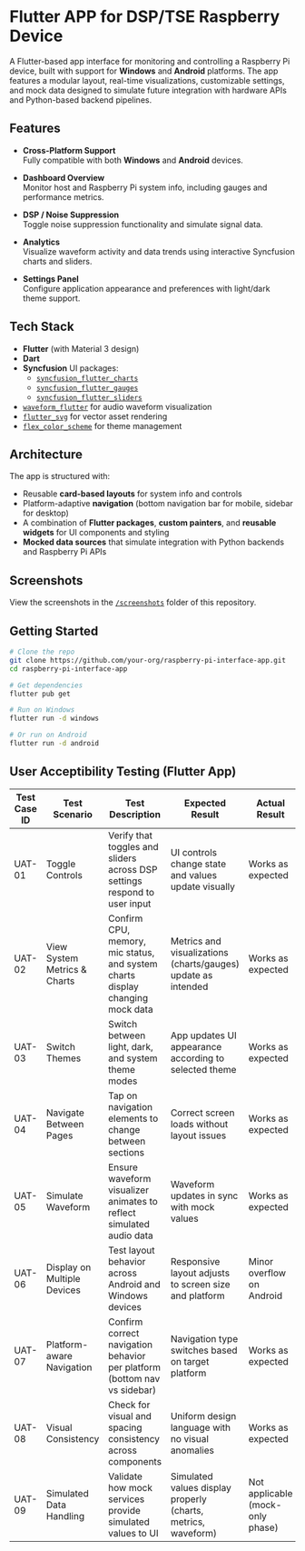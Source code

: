 # Flutter APP for DSP/TSE Raspberry Device

A Flutter-based app interface for monitoring and controlling a Raspberry Pi device, built with support for **Windows** and **Android** platforms. The app features a modular layout, real-time visualizations, customizable settings, and mock data designed to simulate future integration with hardware APIs and Python-based backend pipelines.

## Features

- **Cross-Platform Support**  
  Fully compatible with both **Windows** and **Android** devices.

- **Dashboard Overview**  
  Monitor host and Raspberry Pi system info, including gauges and performance metrics.

- **DSP / Noise Suppression**  
  Toggle noise suppression functionality and simulate signal data.

- **Analytics**  
  Visualize waveform activity and data trends using interactive Syncfusion charts and sliders.

- **Settings Panel**  
  Configure application appearance and preferences with light/dark theme support.

## Tech Stack

- **Flutter** (with Material 3 design)
- **Dart**
- **Syncfusion** UI packages:
  - [`syncfusion_flutter_charts`](https://pub.dev/packages/syncfusion_flutter_charts)
  - [`syncfusion_flutter_gauges`](https://pub.dev/packages/syncfusion_flutter_gauges)
  - [`syncfusion_flutter_sliders`](https://pub.dev/packages/syncfusion_flutter_sliders)
- [`waveform_flutter`](https://pub.dev/packages/waveform_flutter) for audio waveform visualization
- [`flutter_svg`](https://pub.dev/packages/flutter_svg) for vector asset rendering
- [`flex_color_scheme`](https://pub.dev/packages/flex_color_scheme) for theme management

## Architecture

The app is structured with:

- Reusable **card-based layouts** for system info and controls  
- Platform-adaptive **navigation** (bottom navigation bar for mobile, sidebar for desktop)  
- A combination of **Flutter packages**, **custom painters**, and **reusable widgets** for UI components and styling  
- **Mocked data sources** that simulate integration with Python backends and Raspberry Pi APIs  

## Screenshots

View the screenshots in the [`/screenshots`](./screenshots) folder of this repository.

## Getting Started

```bash
# Clone the repo
git clone https://github.com/your-org/raspberry-pi-interface-app.git
cd raspberry-pi-interface-app

# Get dependencies
flutter pub get

# Run on Windows
flutter run -d windows

# Or run on Android
flutter run -d android
```

## User Acceptibility Testing (Flutter App)

| Test Case ID | Test Scenario              | Test Description                                                              | Expected Result                                                | Actual Result            | Status              |
|--------------|----------------------------|-------------------------------------------------------------------------------|----------------------------------------------------------------|---------------------------|---------------------|
| UAT-01       | Toggle Controls            | Verify that toggles and sliders across DSP settings respond to user input    | UI controls change state and values update visually            | Works as expected         | ✅ Passed            |
| UAT-02       | View System Metrics & Charts | Confirm CPU, memory, mic status, and system charts display changing mock data | Metrics and visualizations (charts/gauges) update as intended  | Works as expected         | ✅ Passed            |
| UAT-03       | Switch Themes              | Switch between light, dark, and system theme modes                            | App updates UI appearance according to selected theme          | Works as expected         | ✅ Passed            |
| UAT-04       | Navigate Between Pages     | Tap on navigation elements to change between sections                         | Correct screen loads without layout issues                     | Works as expected         | ✅ Passed            |
| UAT-05       | Simulate Waveform          | Ensure waveform visualizer animates to reflect simulated audio data           | Waveform updates in sync with mock values                      | Works as expected         | ✅ Passed            |
| UAT-06       | Display on Multiple Devices | Test layout behavior across Android and Windows devices                       | Responsive layout adjusts to screen size and platform          | Minor overflow on Android | ☑️ Passed with note  |
| UAT-07       | Platform-aware Navigation  | Confirm correct navigation behavior per platform (bottom nav vs sidebar)      | Navigation type switches based on target platform              | Works as expected         | ✅ Passed            |
| UAT-08       | Visual Consistency         | Check for visual and spacing consistency across components                    | Uniform design language with no visual anomalies               | Works as expected         | ✅ Passed            |
| UAT-09       | Simulated Data Handling    | Validate how mock services provide simulated values to UI                     | Simulated values display properly (charts, metrics, waveform)  | Not applicable (mock-only phase) | ⚠️ Not Applicable  |
